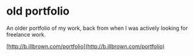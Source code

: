 old portfolio
========

An older portfolio of my work, back from when I was actively looking for freelance work.

[http://b.illbrown.com/portfolio](http://b.illbrown.com/portfolio)